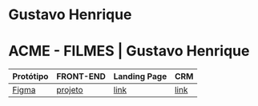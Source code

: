 # Gustavo Henrique 

# ACME - FILMES | Gustavo Henrique 

Protótipo | FRONT-END | Landing Page | CRM
----------|-----------|--------------|-----
[Figma][link1] | [projeto][link2] | [link][link3] | [link][link3] 


[link1]: https://www.figma.com/file/PtyqsFvyeG0Nane1f4r4Ci/ACME-GUSTAVO?type=design&node-id=0-1&mode=design&t=pRNmnf5LeiPthCYN-0
[link2]: https://github.com/oghenrique/front-acme
[link3]: https://oghenrique.github.io/front-acme/
